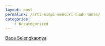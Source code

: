 ```yaml
---
layout: post
permalink: /arti-mimpi-mencuri-buah-nanas/
categories:
    - Uncategorized
---
```


[Baca Selengkapnya](/03)